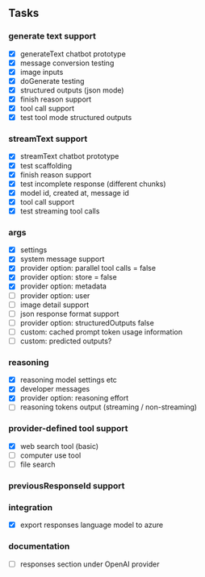 ## Tasks

### generate text support

- [x] generateText chatbot prototype
- [x] message conversion testing
- [x] image inputs
- [x] doGenerate testing
- [x] structured outputs (json mode)
- [x] finish reason support
- [x] tool call support
- [x] test tool mode structured outputs

### streamText support

- [x] streamText chatbot prototype
- [x] test scaffolding
- [x] finish reason support
- [x] test incomplete response (different chunks)
- [x] model id, created at, message id
- [x] tool call support
- [x] test streaming tool calls

### args

- [x] settings
- [x] system message support
- [x] provider option: parallel tool calls = false
- [x] provider option: store = false
- [x] provider option: metadata
- [ ] provider option: user
- [ ] image detail support
- [ ] json response format support
- [ ] provider option: structuredOutputs false
- [ ] custom: cached prompt token usage information
- [ ] custom: predicted outputs?

### reasoning

- [x] reasoning model settings etc
- [x] developer messages
- [x] provider option: reasoning effort
- [ ] reasoning tokens output (streaming / non-streaming)

### provider-defined tool support

- [x] web search tool (basic)
- [ ] computer use tool
- [ ] file search

### previousResponseId support

### integration

- [x] export responses language model to azure

### documentation

- [ ] responses section under OpenAI provider
